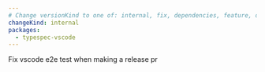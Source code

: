 ```yaml
---
# Change versionKind to one of: internal, fix, dependencies, feature, deprecation, breaking
changeKind: internal
packages:
  - typespec-vscode
---
```


Fix vscode e2e test when making a release pr
